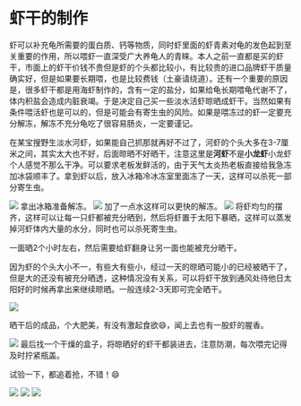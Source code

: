 # 虾干的制作

虾可以补充龟所需要的蛋白质、钙等物质，同时虾里面的虾青素对龟的发色起到至关重要的作用，所以喂虾一直深受广大养龟人的青睐。本人之前一直都是买的虾干，市面上的虾干价钱不贵但是虾的个头都比较小，有比较贵的进口品牌虾干质量确实好，但是如果要长期喂，也是比较费钱（土豪请绕道）。还有一个重要的原因是，很多虾干都是用海虾制作的，含有一定的盐分，如果给龟长期喂龟代谢不了，体内积盐会造成内脏衰竭。于是决定自己买一些淡水活虾晾晒成虾干。当然如果有条件喂活虾也是可以的，但是可能会有寄生虫的风险。如果是喂冻过的虾一定要充分解冻，解冻不充分龟吃了很容易肠炎，一定要谨记。


在某宝搜野生淡水河虾，如果能自己抓那就再好不过了，河虾的个头大多在3-7厘米之间，其实太大也不好，后面晾晒不好晒干，注意这里是**河虾**不是**小龙虾**小龙虾个人感觉不那么干净。可以要求老板发鲜活的，由于天气太炎热老板直接给我急冻加冰袋顺丰了。拿到虾以后，放入冰箱冷冰冻室里面冻了一天，这样可以杀死一部分寄生虫。

<image-container>
 <img src="./1.jpeg"/>
</image-container>
拿出冰箱准备解冻。
<image-container>
 <img src="./2.jpeg"/>
</image-container>
加了一点水这样可以更快的解冻。
<image-container>
 <img src="./3.jpeg"/>
</image-container>
将虾均匀的摆齐，这样可以让每一只虾都被充分晒到，然后将虾置于太阳下暴晒，这样可以蒸发掉河虾体内大量的水分，同时也可以杀死寄生虫。

一面晒2个小时左右，然后需要给虾翻身让另一面也能被充分晒干。

因为虾的个头大小不一，有些大有些小，经过一天的晾晒可能小的已经被晒干了，但是大的还没有被充分晒透，这种情况没有关系，可以将虾干放到通风处待他日太阳好的时候再拿出来继续晾晒。一般连续2-3天即可完全晒干。

<image-container>
 <img src="./4.jpeg"/>
</image-container>

晒干后的成品，个大肥美，有没有激起食欲😄，闻上去也有一股虾的腥香。

<image-container>
 <img src="./5.jpeg"/>
</image-container>
最后找一个干燥的盒子，将晾晒好的虾干都装进去，注意防潮，每次喂完记得及时拧紧瓶盖。

试验一下，都追着抢，不错！😄

<image-container>
 <img src="./6.jpeg"/>
</image-container>
<image-container>
 <img src="./7.jpeg"/>
</image-container>
<image-container>
 <img src="./8.jpeg"/>
</image-container>

